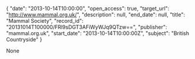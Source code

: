 {
  "date": "2013-10-14T10:00:00", 
  "open_access": true, 
  "target_url": "http://www.mammal.org.uk/", 
  "description": null, 
  "end_date": null, 
  "title": "Mammal Society", 
  "record_id": "20131014T100000/FRl9sDGT3AFiWyWJq9QTzw==", 
  "publisher": "mammal.org.uk", 
  "start_date": "2013-10-14T10:00:00Z", 
  "subject": "British Countryside"
}

None